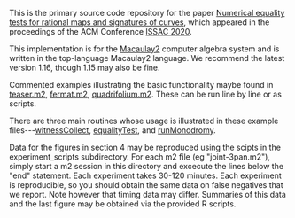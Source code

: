 This is the primary source code repository for the paper [Numerical equality tests for rational maps and signatures of curves](https://arxiv.org/pdf/2005.04783.pdf), which appeared in the proceedings of the ACM Conference [ISSAC 2020](https://dl.acm.org/conference/issac/proceedings).

This implementation is for the [Macaulay2](http://www2.macaulay2.com/Macaulay2/) computer algebra system and is written in the top-language Macaulay2 language. We recommend the latest version 1.16, though 1.15 may also be fine. 

Commented examples illustrating the basic functionality maybe found in [teaser.m2](https://github.com/timduff35/NumericalSignatures/blob/master/teaser.m2), [fermat.m2](https://github.com/timduff35/NumericalSignatures/blob/master/fermat.m2), [quadrifolium.m2](https://github.com/timduff35/NumericalSignatures/blob/master/quadrifolium.m2). These can be run line by line or as scripts.

There are three main routines whose usage is illustrated in these example files---[witnessCollect](https://github.com/timduff35/NumericalSignatures/blob/master/main.m2#L11), [equalityTest](https://github.com/timduff35/NumericalSignatures/blob/master/main.m2#L41), and [runMonodromy](https://github.com/timduff35/NumericalSignatures/blob/master/core.m2#L486).

Data for the figures in section 4 may be reproduced using the scipts in the experiment_scripts subdirectory. For each m2 file (eg "joint-3pan.m2"), simply start a m2 session in this directory and excecute the lines below the "end" statement. Each experiment takes 30-120 minutes. Each experiment is reproducible, so you should obtain the same data on false negatives that we report. Note however that timing data may differ. Summaries of this data and the last figure may be obtained via the provided R scripts.
